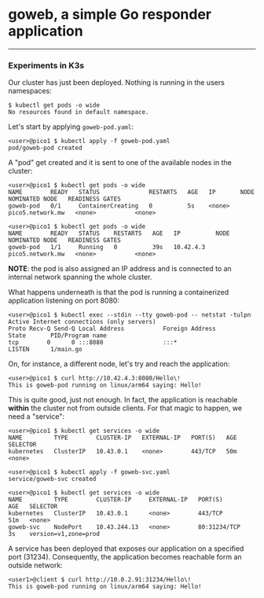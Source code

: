 # goweb, a simple Go responder application

----

### Experiments in K3s
Our cluster has just been deployed. Nothing is running in the users namespaces:
```
$ kubectl get pods -o wide
No resources found in default namespace.
```

Let's start by applying `goweb-pod.yaml`:
```
<user>@pico1 $ kubectl apply -f goweb-pod.yaml
pod/goweb-pod created
```

A "pod" get created and it is sent to one of the available nodes in the cluster:
```
<user>@pico1 $ kubectl get pods -o wide
NAME        READY   STATUS              RESTARTS   AGE   IP       NODE               NOMINATED NODE   READINESS GATES
goweb-pod   0/1     ContainerCreating   0          5s    <none>   pico5.network.mw   <none>           <none>

<user>@pico1 $ kubectl get pods -o wide
NAME        READY   STATUS    RESTARTS   AGE   IP          NODE               NOMINATED NODE   READINESS GATES
goweb-pod   1/1     Running   0          39s   10.42.4.3   pico5.network.mw   <none>           <none>
```
**NOTE**: the pod is also assigned an IP address and is connected to an internal network spanning the whole cluster.

What happens underneath is that the pod is running a containerized application listening on port 8080:
```
<user>@pico1 $ kubectl exec --stdin --tty goweb-pod -- netstat -tulpn
Active Internet connections (only servers)
Proto Recv-Q Send-Q Local Address           Foreign Address         State       PID/Program name
tcp        0      0 :::8080                 :::*                    LISTEN      1/main.go
```

On, for instance, a different node, let's try and reach the application:
```
<user>@pico1 $ curl http://10.42.4.3:8080/Hello\!
This is goweb-pod running on linux/arm64 saying: Hello!
```

This is quite good, just not enough. In fact, the application is reachable **within** the cluster not from outside clients. For that magic to happen, we need a "service":
```
<user>@pico1 $ kubectl get services -o wide
NAME         TYPE        CLUSTER-IP   EXTERNAL-IP   PORT(S)   AGE   SELECTOR
kubernetes   ClusterIP   10.43.0.1    <none>        443/TCP   50m   <none>

<user>@pico1 $ kubectl apply -f goweb-svc.yaml
service/goweb-svc created

<user>@pico1 $ kubectl get services -o wide
NAME         TYPE        CLUSTER-IP     EXTERNAL-IP   PORT(S)        AGE   SELECTOR
kubernetes   ClusterIP   10.43.0.1      <none>        443/TCP        51m   <none>
goweb-svc    NodePort    10.43.244.13   <none>        80:31234/TCP   3s    version=v1,zone=prod
```

A service has been deployed that exposes our application on a specified port (31234). Consequently, the application becomes reachable form an outside network:
```
<user1>@client $ curl http://10.0.2.91:31234/Hello\!                               
This is goweb-pod running on linux/arm64 saying: Hello!
```

